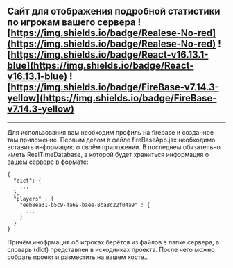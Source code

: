 Сайт для отображения подробной статистики по игрокам вашего сервера ![https://img.shields.io/badge/Realese-No-red](https://img.shields.io/badge/Realese-No-red) ![https://img.shields.io/badge/React-v16.13.1-blue](https://img.shields.io/badge/React-v16.13.1-blue) ![https://img.shields.io/badge/FireBase-v7.14.3-yellow](https://img.shields.io/badge/FireBase-v7.14.3-yellow)
-----------------------------------------------------------------------------------------------------------------------------------
___________________________________________________________________________________________________________________________________
Для использования вам необходим профиль на firebase и созданное там приложение. Первым делом в файле fireBaseApp.jsx необходимо вставить информацию о своём приложении. В последнем обязательно иметь RealTimeDatabase, в которой будет храниться информация о вашем сервере в формате:
```
{
  "dict": {
    ...
  },
  "players" : {
    "eeb8ea31-b5c9-4a69-baee-8ba8c22f04a9" : {
      ...
    }
  }
}
```
Причём инофрмация об игроках берётся из файлов в папке сервера, а словарь (dict) представлен в исходниках проекта. После чего можно собрать проект и разместить на вашем хосте..
